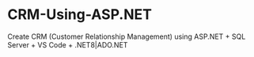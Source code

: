 # CRM-Using-ASP.NET
Create CRM (Customer Relationship Management) using ASP.NET + SQL Server + VS Code + .NET8|ADO.NET
